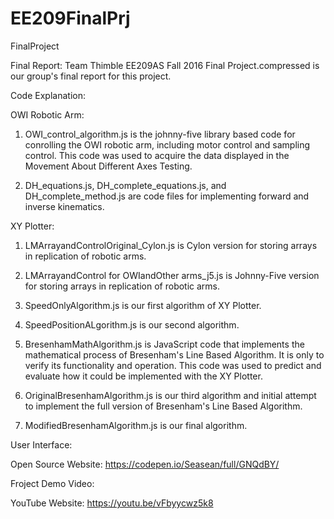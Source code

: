 # EE209FinalPrj
FinalProject

Final Report:
Team Thimble EE209AS Fall 2016 Final Project.compressed is our group's final report for this project.

Code Explanation:

OWI Robotic Arm:

  1. OWI_control_algorithm.js is the johnny-five library based code for conrolling the OWI robotic arm, including motor control and sampling control. This code was used to acquire the data displayed in the Movement About Different Axes Testing. 
  
  2. DH_equations.js, DH_complete_equations.js, and DH_complete_method.js are code files for implementing forward and inverse kinematics. 

XY Plotter:

  1. LMArrayandControlOriginal_Cylon.js is Cylon version for storing arrays in replication of robotic arms.
  
  2. LMArrayandControl for OWIandOther arms_j5.js is Johnny-Five version for storing arrays in replication of robotic arms.
  
  3. SpeedOnlyAlgorithm.js is our first algorithm of XY Plotter.

  4. SpeedPositionALgorithm.js is our second algorithm. 
  
  5. BresenhamMathAlgorithm.js is JavaScript code that implements the mathematical process of Bresenham's Line Based Algorithm. It is only to verify its functionality and operation. This code was used to predict and evaluate how it could be implemented with the XY Plotter.

  6. OriginalBresenhamAlgorithm.js is our third algorithm and initial attempt to implement the full version of Bresenham's Line Based Algorithm. 

  7. ModifiedBresenhamAlgorithm.js is our final algorithm.



User Interface:

Open Source Website: https://codepen.io/Seasean/full/GNQdBY/

Froject Demo Video:

YouTube Website: https://youtu.be/vFbyycwz5k8
